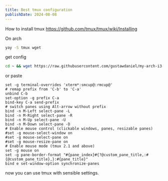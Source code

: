 ```yaml
---
title: Best tmux configuration
publishDate: 2024-08-08
---
```

How to install tmux https://github.com/tmux/tmux/wiki/Installing

On arch

```bash
yay -S tmux wget
```

get config

```bash
cd ~ && wget https://raw.githubusercontent.com/gustawdaniel/my-arch-i3-config/main/.tmux.conf
```

or paste

```tmux
set -g terminal-overrides 'xterm*:smcup@:rmcup@'
# remap prefix from 'C-b' to 'C-a'
unbind C-b
set-option -g prefix C-a
bind-key C-a send-prefix
# switch panes using Alt-arrow without prefix
bind -n M-Left select-pane -L
bind -n M-Right select-pane -R
bind -n M-Up select-pane -U
bind -n M-Down select-pane -D
# Enable mouse control (clickable windows, panes, resizable panes)
#set -g mouse-select-window on
#set -g mouse-select-pane on
#set -g mouse-resize-pane on
# Enable mouse mode (tmux 2.1 and above)
set -g mouse on
set -g pane-border-format "#{pane_index}#{?@custom_pane_title,:#{@custom_pane_title},}:#{pane_title}"
bind e set-window-option synchronize-panes
```

now you can use tmux with sensible settings.